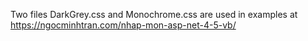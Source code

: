 Two files DarkGrey.css and Monochrome.css are used in examples at https://ngocminhtran.com/nhap-mon-asp-net-4-5-vb/
